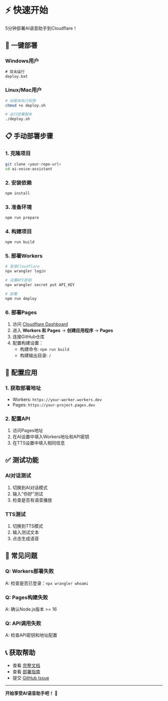 # ⚡ 快速开始

5分钟部署AI语音助手到Cloudflare！

## 🚀 一键部署

### Windows用户
```cmd
# 双击运行
deploy.bat
```

### Linux/Mac用户
```bash
# 给脚本执行权限
chmod +x deploy.sh

# 运行部署脚本
./deploy.sh
```

## 📋 手动部署步骤

### 1. 克隆项目
```bash
git clone <your-repo-url>
cd ai-voice-assistant
```

### 2. 安装依赖
```bash
npm install
```

### 3. 准备环境
```bash
npm run prepare
```

### 4. 构建项目
```bash
npm run build
```

### 5. 部署Workers
```bash
# 登录Cloudflare
npx wrangler login

# 设置API密钥
npx wrangler secret put API_KEY

# 部署
npm run deploy
```

### 6. 部署Pages
1. 访问 [Cloudflare Dashboard](https://dash.cloudflare.com)
2. 进入 **Workers 和 Pages** → **创建应用程序** → **Pages**
3. 连接GitHub仓库
4. 配置构建设置：
   - 构建命令: `npm run build`
   - 构建输出目录: `/`

## 🔧 配置应用

### 1. 获取部署地址
- Workers: `https://your-worker.workers.dev`
- Pages: `https://your-project.pages.dev`

### 2. 配置API
1. 访问Pages地址
2. 在AI设置中填入Workers地址和API密钥
3. 在TTS设置中填入相同信息

## ✅ 测试功能

### AI对话测试
1. 切换到AI对话模式
2. 输入"你好"测试
3. 检查是否有语音播放

### TTS测试
1. 切换到TTS模式
2. 输入测试文本
3. 点击生成语音

## 🐛 常见问题

### Q: Workers部署失败
A: 检查是否已登录：`npx wrangler whoami`

### Q: Pages构建失败
A: 确认Node.js版本 >= 16

### Q: API调用失败
A: 检查API密钥和地址配置

## 📞 获取帮助

- 查看 [完整文档](README.md)
- 查看 [部署指南](DEPLOYMENT.md)
- 提交 [GitHub Issue](https://github.com/your-username/ai-voice-assistant/issues)

---

**开始享受AI语音助手吧！** 🎉
